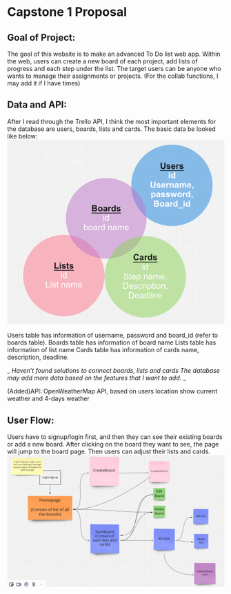 
# Capstone 1 Proposal

## Goal of Project:
The goal of this website is to make an advanced To Do list web app. Within the web, users can create a new board of each project, add lists of progress and each step under the list. The target users can be anyone who wants to manage their assignments or projects. (For the collab functions, I may add it if I have times)

## Data and API:
After I read through the Trello API, I think the most important elements for the database are users, boards, lists and cards. The basic data be looked like below:
![This is an image](/data.png)

Users table has information of username, password and board_id (refer to boards table).
Boards table has information of board name
Lists table has information of list name
Cards table has information of cards name, description, deadline.

_ _Haven’t found solutions to connect boards, lists and cards
The database may add more data based on the features that I want to add._ _

(Added)API:
OpenWeatherMap API, based on users location show current weather and 4-days weather

## User Flow:
Users have to signup/login first, and then they can see their existing boards or add a new board. After clicking on the board they want to see, the page will jump to the board page. Then users can adjust their lists and cards.
![This is an image](/user-flow.png)


